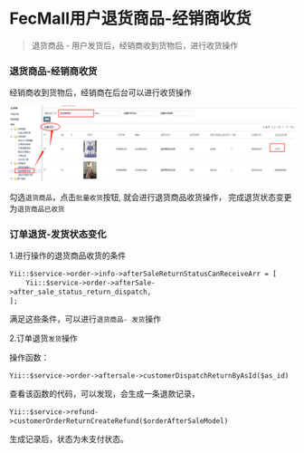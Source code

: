 FecMall用户退货商品-经销商收货
================

> 退货商品 - 用户发货后，经销商收到货物后，进行收货操作

### 退货商品-经销商收货

经销商收到货物后，经销商在后台可以进行收货操作

![xx](images/aftersale-13.png) 

勾选`退货商品`，点击`批量收货`按钮, 就会进行退货商品收货操作，
完成退货状态变更为`退货商品已收货`






### 订单退货-发货状态变化


1.进行操作的退货商品收货的条件

```
Yii::$service->order->info->afterSaleReturnStatusCanReceiveArr = [
    Yii::$service->order->afterSale->after_sale_status_return_dispatch,
];
```

满足这些条件，可以进行`退货商品- 发货`操作


2.订单退货`发货`操作

操作函数：

```
Yii::$service->order->aftersale->customerDispatchReturnByAsId($as_id)
```

查看该函数的代码，可以发现，会生成一条退款记录，

```
Yii::$service->refund->customerOrderReturnCreateRefund($orderAfterSaleModel)
```


生成记录后，状态为未支付状态。








